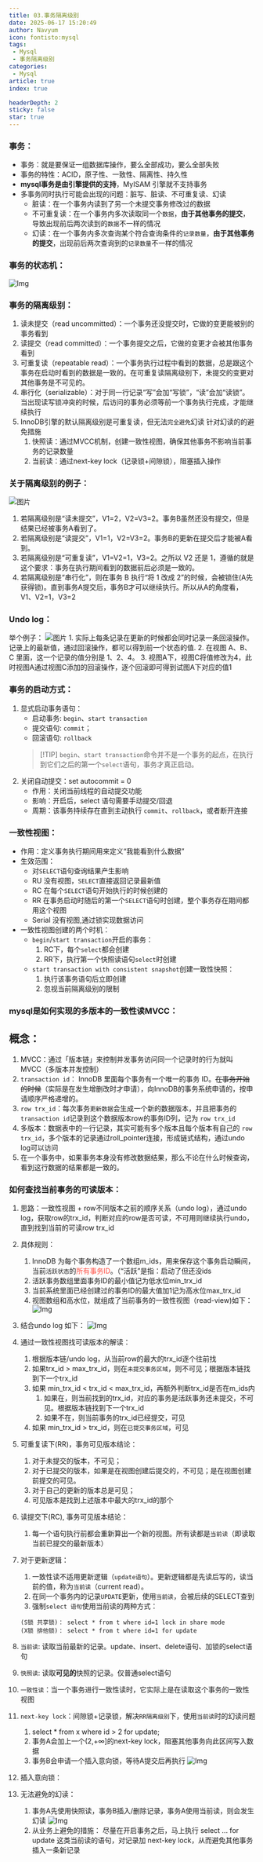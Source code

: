 ```yaml
---
title: 03.事务隔离级别
date: 2025-06-17 15:20:49
author: Navyum
icon: fontisto:mysql
tags: 
 - Mysql
 - 事务隔离级别
categories: 
 - Mysql
article: true
index: true

headerDepth: 2
sticky: false
star: true
---
```



### 事务：
* 事务：就是要保证一组数据库操作，要么全部成功，要么全部失败
* 事务的特性：ACID，原子性、一致性、隔离性、持久性
* **mysql事务是由引擎提供的支持**，MyISAM 引擎就不支持事务
* 多事务同时执行可能会出现的问题：脏写、脏读、不可重复读、幻读
    * 脏读：在一个事务内读到了另一个未提交事务修改过的数据
    * 不可重复读：在一个事务内多次读取同一个`数据`，**由于其他事务的提交**，导致出现前后两次读到的`数据`不一样的情况
    * 幻读：在一个事务内多次查询某个符合查询条件的`记录数量`，**由于其他事务的提交**，出现前后两次查询到的`记录数量`不一样的情况

### 事务的状态机：
![Img](https://raw.staticdn.net/Navyum/imgbed/pic/IMG/0731afc4e43cad83d232b2288fc7f617.png)

### 事务的隔离级别：
1. 读未提交（read uncommitted）：一个事务还没提交时，它做的变更能被别的事务看到
2. 读提交（read committed）：一个事务提交之后，它做的变更才会被其他事务看到
3. 可重复读（repeatable read）：一个事务执行过程中看到的数据，总是跟这个事务在启动时看到的数据是一致的。在可重复读隔离级别下，未提交的变更对其他事务是不可见的。
4. 串行化（serializable）：对于同一行记录“写”会加“写锁”，“读”会加“读锁”。当出现读写锁冲突的时候，后访问的事务必须等前一个事务执行完成，才能继续执行
5. InnoDB引擎的默认隔离级别是可重复读，但无法`完全避免`幻读
    针对幻读的的避免措施
    1. 快照读：通过MVCC机制，创建一致性视图，确保其他事务不影响当前事务的记录数量
    2. 当前读：通过next-key lock（记录锁+间隙锁），阻塞插入操作

### 关于隔离级别的例子：
![图片](https://raw.staticdn.net/Navyum/imgbed/pic/IMG/e6ecdc4a33cca95933dd3c9297c3d922.png)
1. 若隔离级别是“读未提交”，V1=2，V2=V3=2。事务B虽然还没有提交，但是结果已经被事务A看到了。
2. 若隔离级别是“读提交”，V1=1，V2=V3=2。事务B的更新在提交后才能被A看到。
3. 若隔离级别是“可重复读”，V1=V2=1，V3=2。之所以 V2 还是 1，遵循的就是这个要求：事务在执行期间看到的数据前后必须是一致的。
4. 若隔离级别是“串行化”，则在事务 B 执行“将 1 改成 2”的时候，会被锁住(A先获得锁)。直到事务A提交后，事务B才可以继续执行。所以从A的角度看， V1、V2=1，V3=2

### Undo log：
举个例子：
![图片](https://raw.staticdn.net/Navyum/imgbed/pic/IMG/19ca945285325f47a4f18afff70a1172.png)
    1. 实际上每条记录在更新的时候都会同时记录一条回滚操作。记录上的最新值，通过回滚操作，都可以得到前一个状态的值.
    2. 在视图 A、B、C 里面，这一个记录的值分别是 1、2、4。
    3. 视图A下，视图C将值修改为4，此时视图A通过视图C添加的回滚操作，逐个回滚即可得到试图A下对应的值1

### 事务的启动方式：
1. 显式启动事务语句：
    - 启动事务: `begin`、`start transaction`
    - 提交语句: `commit`；
    - 回滚语句: `rollback`
    > [!TIP] `begin`、`start transaction`命令并不是一个事务的起点，在执行到它们之后的第一个`select`语句，事务才真正启动。
2. 关闭自动提交：set autocommit = 0
    - 作用：关闭当前线程的自动提交功能
    - 影响：开启后，select 语句需要手动提交/回退
    - 周期：该事务持续存在直到主动执行 `commit`、`rollback`，或者断开连接

### 一致性视图：
- 作用：定义事务执行期间用来定义“我能看到什么数据”
- 生效范围：
    * 对`SELECT`语句查询结果产生影响
    * RU 没有视图，`SELECT`直接返回记录最新值
    * RC 在每个`SELECT`语句开始执行的时候创建的
    * RR 在事务启动时随后的第一个`SELECT`语句时创建，整个事务存在期间都用这个视图
    * Serial 没有视图,通过锁实现数据访问
- 一致性视图创建的两个时机：
    * `begin`/`start transaction`开启的事务：
        1. RC下，每个`select`都会创建
        2. RR下，执行第一个快照读语句`select`时创建
    * `start transaction with consistent snapshot`创建一致性快照：
        1. 执行该事务语句后立即创建
        2. 忽视当前隔离级别的限制

### mysql是如何实现的多版本的一致性读MVCC：
## 概念：
1. MVCC：通过「版本链」来控制并发事务访问同一个记录时的行为就叫 MVCC（多版本并发控制）
1. `transaction id`： InnoDB 里面每个事务有一个唯一的事务 ID。~~在事务开始的时候~~（实际是在发生增删改时才申请），向InnoDB的事务系统申请的，按申请顺序严格递增的。
2. `row trx_id`：每次事务`更新数据`会生成一个新的数据版本，并且把事务的 `transaction id`记录到这个数据版本row的事务ID列，记为 `row trx_id`
3. 多版本：数据表中的一行记录，其实可能有多个版本且每个版本有自己的 `row trx_id`，多个版本的记录通过roll_pointer连接，形成链式结构，通过undo log可以访问
4. 在一个事务中，如果事务本身没有修改数据结果，那么不论在什么时候查询，看到这行数据的结果都是一致的。


### 如何查找当前事务的可读版本：
1. 思路：一致性视图 + row不同版本之前的顺序关系（undo log），通过undo log，获取row的trx_id，判断对应的row是否可读，不可用则继续执行undo，直到找到当前的可读row trx_id
2. 具体规则：
    1. InnoDB 为每个事务构造了一个数组m_ids，用来保存这个事务启动瞬间，当前`活跃状态`的<span style="color: rgb(255, 76, 65);">所有事务ID</span>。（“活跃”是指：启动了但还没ids
    2. 活跃事务数组里面事务ID的最小值记为低水位min_trx_id
    3. 当前系统里面已经创建过的事务ID的最大值加1记为高水位max_trx_id
    4. 视图数组和高水位，就组成了当前事务的一致性视图（read-view)如下：
![Img](https://raw.staticdn.net/Navyum/imgbed/pic/IMG/3a41b1249a0dbf94211f925119fd9233.png)

3. 结合undo log 如下：
![Img](https://raw.staticdn.net/Navyum/imgbed/pic/IMG/e366827a5a711a60898c2c1fa7934661.png)

4. 通过一致性视图找可读版本的解读：
    1. 根据版本链/undo log，从当前row的最大的trx_id逐个往前找
    2. 如果trx_id > max_trx_id，则在`未提交事务区域`，则不可见；根据版本链找到下一个trx_id
    3. 如果 min_trx_id < trx_id < max_trx_id，再额外判断trx_id是否在m_ids内
        1. 如果在，则当前找到的trx_id，对应的事务是活跃事务还未提交，不可见。根据版本链找到下一个trx_id
        2. 如果不在，则当前事务的trx_id已经提交，可见
    4. 如果 min_trx_id > trx_id，则在`已提交事务区域`，可见

6. 可重复读下(RR)，事务可见版本结论：
    1. 对于未提交的版本，不可见；
    2. 对于已提交的版本，如果是在视图创建后提交的，不可见；是在视图创建前提交的可见。
    3. 对于自己的更新的版本总是可见；
    4. 可见版本是找到上述版本中最大的trx_id的那个
7. 读提交下(RC), 事务可见版本结论：
    1. 每一个语句执行前都会重新算出一个新的视图。所有读都是`当前读`（即读取当前已提交的最新版本）
8. 对于更新逻辑：
    1. 一致性读不适用更新逻辑（`update语句`）。更新逻辑都是先读后写的，读当前的值，称为`当前读`（current read）。
    2. 在同一个事务内的记录`UPDATE`更新，使用`当前读`，会被后续的SELECT查到
    3. 强制`select 语句`使用当前读的两种方式：
    ``` mysql
    (S锁 共享锁)： select * from t where id=1 lock in share mode 
    (X锁 排他锁)： select * from t where id=1 for update
    ```

10. `当前读`: 读取当前最新的记录。update、insert、delete语句、加锁的select语句
11. `快照读`: 读取**可见的**快照的记录。仅普通select语句
12. `一致性读`：当一个事务进行一致性读时，它实际上是在读取这个事务的一致性视图
13. `next-key lock`：间隙锁+记录锁，解决`RR隔离级别`下，使用`当前读`时的幻读问题
    1. select * from x where id > 2 for update;
    2. 事务A会加上一个(2,+∞]的next-key lock，阻塞其他事务向此区间写入数据
    3. 事务B会申请一个插入意向锁，等待A提交后再执行
    ![Img](https://raw.staticdn.net/Navyum/imgbed/pic/IMG/2915add2219a64344c7c03b7ab465176.png)
14. 插入意向锁：
15. 无法避免的幻读：
    1. 事务A先使用快照读，事务B插入/删除记录，事务A使用当前读，则会发生幻读
    ![Img](https://raw.staticdn.net/Navyum/imgbed/pic/IMG/d3058b229ca766151727fc4d91b659ef.png)
    2. 从业务上避免的措施：
    尽量在开启事务之后，马上执行 select ... for update 这类当前读的语句，对记录加 next-key lock，从而避免其他事务插入一条新记录
